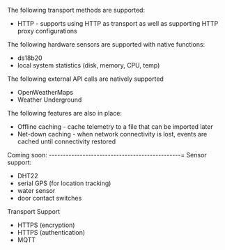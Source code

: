 The following transport methods are supported:
- HTTP - supports using HTTP as transport as well as supporting HTTP proxy configurations

The following hardware sensors are supported with native functions:
- ds18b20
- local system statistics (disk, memory, CPU, temp)

The following external API calls are natively supported
- OpenWeatherMaps
- Weather Underground

The following features are also in place:
- Offline caching - cache telemetry to a file that can be imported later
- Net-down caching - when network connectivity is lost, events are cached until connectivity restored

Coming soon:
-----------------------------------------------=
Sensor support:
- DHT22
- serial GPS (for location tracking)
- water sensor
- door contact switches

Transport Support
- HTTPS (encryption)
- HTTPS (authentication)
- MQTT
